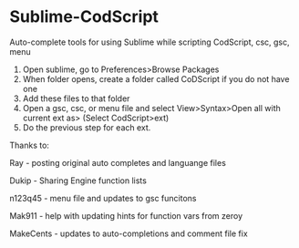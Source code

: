 # Sublime-CodScript
Auto-complete tools for using Sublime while scripting CodScript, csc, gsc, menu

1. Open sublime, go to Preferences>Browse Packages
2. When folder opens, create a folder called CoDScript if you do not have one
3. Add these files to that folder
4. Open a gsc, csc, or menu file and select View>Syntax>Open all with current ext as> (Select CodScript>ext)
6. Do the previous step for each ext.


Thanks to:

Ray - posting original auto completes and languange files

Dukip - Sharing Engine function lists

n123q45 - menu file and updates to gsc funcitons

Mak911 - help with updating hints for function vars from zeroy

MakeCents - updates to auto-completions and comment file fix
